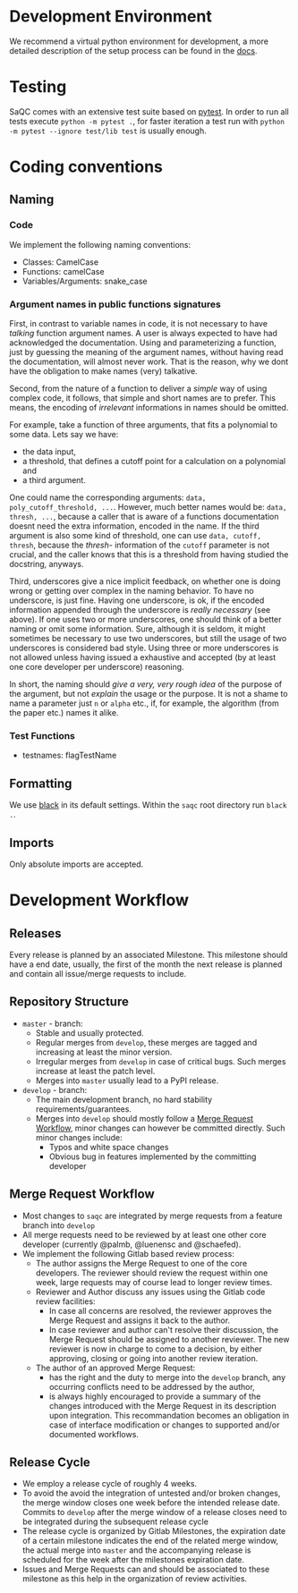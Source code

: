 <!--
SPDX-FileCopyrightText: 2021 Helmholtz-Zentrum für Umweltforschung GmbH - UFZ

SPDX-License-Identifier: GPL-3.0-or-later
-->

# Development Environment
We recommend a virtual python environment for development, a more detailed description of the setup process can be found in the [docs](https://rdm-software.pages.ufz.de/saqc/gettingstarted/InstallationGuide.html#set-up-a-virtual-environment).

# Testing
SaQC comes with an extensive test suite based on [pytest](https://docs.pytest.org/en/latest/).
In order to run all tests execute `python -m pytest .`, for faster iteration a test run with 
`python -m pytest --ignore test/lib test` is usually enough.

# Coding conventions

## Naming

### Code
We implement the following naming conventions:
- Classes: CamelCase
- Functions: camelCase
- Variables/Arguments: snake_case

### Argument names in public functions signatures

First, in contrast to variable names in code, it is not necessary to have *talking* function argument names. 
A user is always expected to have had acknowledged the documentation. Using and parameterizing a function,
just by guessing the meaning of the argument names, without having read the documentation, 
will almost never work. That is the reason, why we dont have the obligation to make names (very) 
talkative.

Second, from the nature of a function to deliver a *simple* way of using complex code, it follows, that simple and short names are to prefer. This means, the encoding of *irrelevant* informations in names should be omitted. 

For example, take a function of three arguments, that fits a polynomial to some data.
Lets say we have:
 - the data input, 
 - a threshold, that defines a cutoff point for a calculation on a polynomial and
 - a third argument. 

One could name the corresponding arguments: `data, poly_cutoff_threshold, ...`. However, much better names would 
be: `data, thresh, ...`, because a caller that is aware of a functions documentation doesnt need the extra information, 
encoded in the name. 
If the third argument is also some kind of threshold, 
one can use `data, cutoff, thresh`, because the *thresh-* information of the `cutoff` 
parameter is not crucial, and the caller knows that this is a threshold from having studied the docstring, anyways.

Third, underscores give a nice implicit feedback, on whether one is doing wrong or getting over complex in the naming behavior. 
To have no underscore, is just fine. Having one underscore, is ok, if the encoded information appended through the underscore is *really necessary* (see above). 
If one uses two or more underscores, one should think of a better naming or omit some information. 
Sure, although it is seldom, it might sometimes be necessary to use two underscores, but still the usage of two underscores is considered bad style.
Using three or more underscores is not allowed unless having issued a exhaustive and accepted (by at least one core developer per underscore) reasoning.


In short, the naming should *give a very, very rough idea* of the purpose of the argument, 
but not *explain* the usage or the purpose. 
It is not a shame to name a parameter just `n` or `alpha` etc., if, for example, the algorithm 
(from the paper etc.) names it alike. 


### Test Functions
- testnames: flagTestName
 
## Formatting
We use [black](https://black.readthedocs.io/en/stable/) in its default settings.
Within the `saqc` root directory run `black .`.

## Imports
Only absolute imports are accepted.


# Development Workflow

## Releases
Every release is planned by an associated Milestone. This milestone should have a end date, usually, the first of the month the next release is planned and contain all issue/merge requests to include. 

## Repository Structure

- `master` - branch:
  + Stable and usually protected.
  + Regular merges from `develop`, these merges are tagged and increasing at least the minor version.
  + Irregular merges from `develop` in case of critical bugs. Such merges increase at least the patch level.
  + Merges into `master` usually lead to a PyPI release.
- `develop` - branch:
  + The main development branch, no hard stability requirements/guarantees.
  + Merges into `develop` should mostly follow a [Merge Request Workflow](#merge-request-workflow), minor changes can however be committed directly. Such minor changes include:
    * Typos and white space changes
    * Obvious bug in features implemented by the committing developer
    
    
## Merge Request Workflow
- Most changes to `saqc` are integrated by merge requests from a feature branch into `develop`
- All merge requests need to be reviewed by at least one other core developer (currently @palmb, @luenensc and @schaefed).
- We implement the following Gitlab based review process:
  + The author assigns the Merge Request to one of the core developers. The reviewer should review the request within one week,
    large requests may of course lead to longer review times.
  + Reviewer and Author discuss any issues using the Gitlab code review facilities:
    * In case all concerns are resolved, the reviewer approves the Merge Request and assigns it back to the author.
    * In case reviewer and author can't resolve their discussion, the Merge Request should be assigned to another reviewer.
      The new reviewer is now in charge to come to a decision, by either approving, closing or going into another review iteration.
  + The author of an approved Merge Request:
    * has the right and the duty to merge into the `develop` branch, any occurring conflicts need to be addressed by the author,
    * is always highly encouraged to provide a summary of the changes introduced with the Merge Request in its description upon integration. This recommandation becomes an obligation in case of interface modification or changes to supported and/or documented workflows.


## Release Cycle
- We employ a release cycle of roughly 4 weeks.
- To avoid the avoid the integration of untested and/or broken changes, the merge window closes one week before the intended
  release date. Commits to `develop` after the merge window of a release closes need to be integrated during the subsequent release
  cycle
- The release cycle is organized by Gitlab Milestones, the expiration date of a certain milestone indicates the end of the 
  related merge window, the actual merge into `master` and the accompanying release is scheduled for the week after the
  milestones expiration date. 
- Issues and Merge Requests can and should be associated to these milestone as this help in the organization of review activities.
